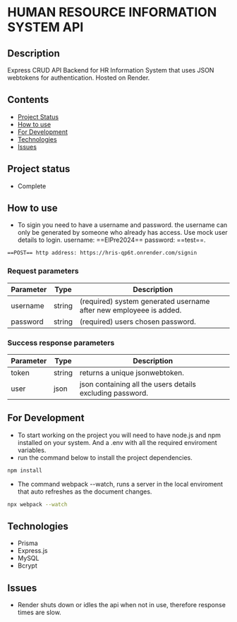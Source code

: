 # HUMAN RESOURCE INFORMATION SYSTEM API

## Description
Express CRUD API Backend for HR Information System that uses JSON webtokens for authentication. Hosted on Render.

## Contents
- [Project Status](#projects-status)
- [How to use](#how-to-use)
- [For Development](#for-development)
- [Technologies](#technologies)
- [Issues](#issues)

## Project status
- Complete

## How to use
- To sigin you need to have a username and password. the username can only be generated by someone who already has access.
Use mock user details to login. username: ==ElPre2024== password: ==test==.
```bash 
==POST== http address: https://hris-qp6t.onrender.com/signin
```
### Request parameters
| Parameter | Type   | Description
------------|--------|----------------
| username | string | (required) system generated username after new employeee is added.
| password | string | (required) users chosen password.

### Success response parameters
| Parameter | Type   | Description
------------|--------|-----------------
| token | string | returns a unique jsonwebtoken.
| user | json | json containing all the users details excluding password. 


## For Development
- To start working on the project you will need to have node.js and npm installed on your system. And a .env with all the required enviroment variables.
- run the command below to install the project dependencies.
```bash
npm install
```
- The command webpack --watch, runs a server in the local enviroment that auto refreshes as the document changes.
```bash
npx webpack --watch
```

## Technologies
- Prisma
- Express.js
- MySQL
- Bcrypt

## Issues
- Render shuts down or idles the api when not in use, therefore response times are slow.


